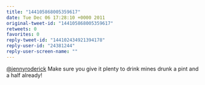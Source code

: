 ```yaml
---
title: "144105868005359617"
date: Tue Dec 06 17:28:10 +0000 2011
original-tweet-id: "144105868005359617"
retweets: 0
favorites: 0
reply-tweet-id: "144102434921394178"
reply-user-id: "24381244"
reply-user-screen-name: ""
---
```

<a href="https://twitter.com/jennyroderick">@jennyroderick</a> Make sure you give it plenty to drink mines drunk a pint and a half already!
